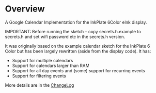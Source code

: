 # Overview

A Google Calendar Implementation for the InkPlate 6Color eInk display.

IMPORTANT: Before running the sketch - copy secrets.h.example to secrets.h and
set wifi password etc in the secrets.h version.

It was originally based on the example calendar sketch for the InkPlate 6 Color
but has been largely rewritten (aside from the display code). It has:

* Support for multiple calendars
* Support for calendars larger than RAM
* Support for all day events and (some) support for recurring events
* Support for filtering events

More details are in the [ChangeLog](ChangeLog.md)
